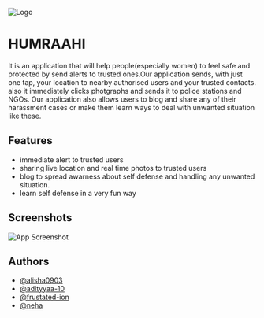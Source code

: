 
![Logo](https://user-images.githubusercontent.com/103577578/198892738-3647ba25-fde4-406d-8b0b-4c89fe8d022b.jpeg)


# HUMRAAHI

It is an application that will help people(especially women) to feel safe and protected by send alerts to trusted ones.Our application sends, with just one tap, your location to nearby authorised users and your trusted contacts. also it immediately clicks photgraphs and sends it to police stations and NGOs. 
Our application also allows users to blog and share any of their harassment cases or make them learn ways to deal with unwanted situation like these.



## Features
* immediate alert to trusted users
* sharing live location and real time photos to trusted users
* blog to spread awarness about self defense and handling any unwanted situation.
* learn self defense in a very fun way



## Screenshots

![App Screenshot](https://via.placeholder.com/468x300?text=App+Screenshot+Here)


## Authors

- [@alisha0903](https://github.com/alisha0903)
- [@adityyaa-10](https://github.com/adityyaa-10)
- [@frustated-ion](https://github.com/frustrated-ion)
- [@neha](https://github.com/alisha0903)
